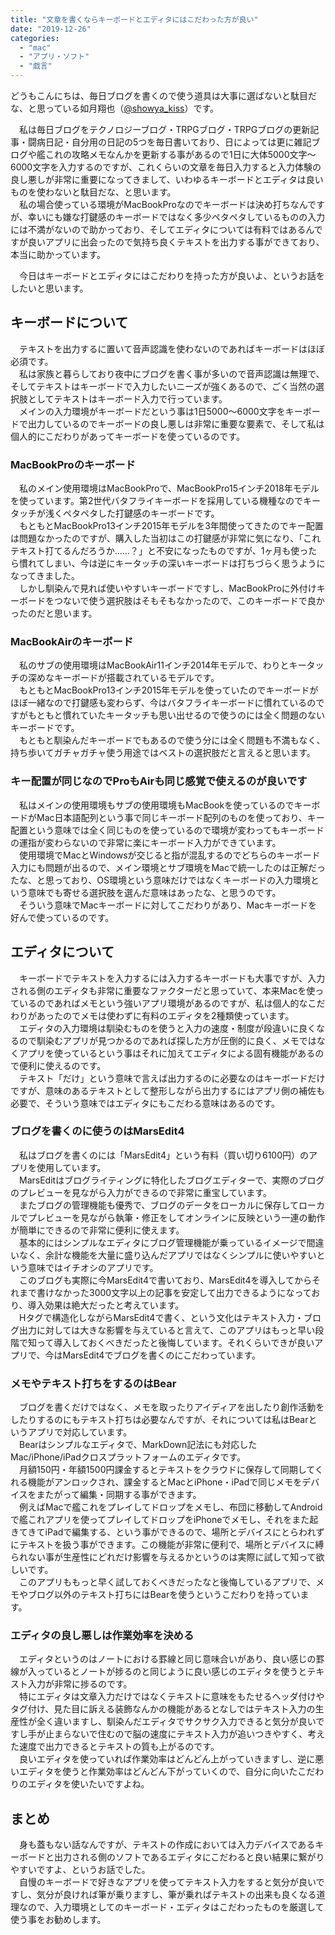 ```yaml
---
title: "文章を書くならキーボードとエディタにはこだわった方が良い"
date: "2019-12-26"
categories: 
  - "mac"
  - "アプリ・ソフト"
  - "戯言"
---
```


どうもこんにちは、毎日ブログを書くので使う道具は大事に選ばないと駄目だな、と思っている如月翔也（[@showya\_kiss](http://twitter.com/showya_kiss)）です。  
  
　私は毎日ブログをテクノロジーブログ・TRPGブログ・TRPGブログの更新記事・闘病日記・自分用の日記の5つを毎日書いており、日によっては更に雑記ブログや艦これの攻略メモなんかを更新する事があるので1日に大体5000文字〜6000文字を入力するのですが、これくらいの文章を毎日入力すると入力体験の良し悪しが非常に重要になってきまして、いわゆるキーボードとエディタは良いものを使わないと駄目だな、と思います。  
　私の場合使っている環境がMacBookProなのでキーボードは決め打ちなんですが、幸いにも嫌な打鍵感のキーボードではなく多少ペタペタしているものの入力には不満がないので助かっており、そしてエディタについては有料ではあるんですが良いアプリに出会ったので気持ち良くテキストを出力する事ができており、本当に助かっています。  
  
　今日はキーボードとエディタにはこだわりを持った方が良いよ、というお話をしたいと思います。  

## キーボードについて

　テキストを出力するに置いて音声認識を使わないのであればキーボードはほぼ必須です。  
　私は家族と暮らしており夜中にブログを書く事が多いので音声認識は無理で、そしてテキストはキーボードで入力したいニーズが強くあるので、ごく当然の選択肢としてテキストはキーボード入力で行っています。  
　メインの入力環境がキーボードだという事は1日5000〜6000文字をキーボードで出力しているのでキーボードの良し悪しは非常に重要な要素で、そして私は個人的にこだわりがあってキーボードを使っているのです。  

### MacBookProのキーボード

　私のメイン使用環境はMacBookProで、MacBookPro15インチ2018年モデルを使っています。第2世代バタフライキーボードを採用している機種なのでキータッチが浅くペタペタした打鍵感のキーボードです。  
　もともとMacBookPro13インチ2015年モデルを3年間使ってきたのでキー配置は問題なかったのですが、購入した当初はこの打鍵感が非常に気になり、「これテキスト打てるんだろうか……？」と不安になったものですが、1ヶ月も使ったら慣れてしまい、今は逆にキータッチの深いキーボードは打ちづらく思うようになってきました。  
　しかし馴染んで見れば使いやすいキーボードですし、MacBookProに外付けキーボードをつないで使う選択肢はそもそもなかったので、このキーボードで良かったのだと思います。  

### MacBookAirのキーボード

　私のサブの使用環境はMacBookAir11インチ2014年モデルで、わりとキータッチの深めなキーボードが搭載されているモデルです。  
　もともとMacBookPro13インチ2015年モデルを使っていたのでキーボードがほぼ一緒なので打鍵感も変わらず、今はバタフライキーボードに慣れているのですがもともと慣れていたキータッチも思い出せるので使うのには全く問題のないキーボードです。  
　もともと馴染んだキーボードでもあるので使う分には全く問題も不満もなく、持ち歩いてガチャガチャ使う用途ではベストの選択肢だと言えると思います。  

### キー配置が同じなのでProもAirも同じ感覚で使えるのが良いです

　私はメインの使用環境もサブの使用環境もMacBookを使っているのでキーボードがMac日本語配列という事で同じキーボード配列のものを使っており、キー配置という意味では全く同じものを使っているので環境が変わってもキーボードの運指が変わらないので非常に楽にキーボード入力ができています。  
　使用環境でMacとWindowsが交じると指が混乱するのでどちらのキーボード入力にも問題が出るので、メイン環境とサブ環境をMacで統一したのは正解だったな、と思っており、OS環境という意味だけではなくキーボードの入力環境という意味でも寄せる選択肢を選んだ意味はあったな、と思うのです。  
　そういう意味でMacキーボードに対してこだわりがあり、Macキーボードを好んで使っているのです。  

## エディタについて

　キーボードでテキストを入力するには入力するキーボードも大事ですが、入力される側のエディタも非常に重要なファクターだと思っていて、本来Macを使っているのであればメモという強いアプリ環境があるのですが、私は個人的なこだわりがあったのでメモは使わずに有料のエディタを2種類使っています。  
　エディタの入力環境は馴染むものを使うと入力の速度・制度が段違いに良くなるので馴染むアプリが見つかるのであれば探した方が圧倒的に良く、メモではなくアプリを使っているという事はそれに加えてエディタによる固有機能があるので便利に使えるのです。  
　テキスト「だけ」という意味で言えば出力するのに必要なのはキーボードだけですが、意味のあるテキストとして整形しながら出力するにはアプリ側の補佐も必要で、そういう意味ではエディタにもこだわる意味はあるのです。  

### ブログを書くのに使うのはMarsEdit4

　私はブログを書くのには「MarsEdit4」という有料（買い切り6100円）のアプリを使用しています。  
　MarsEditはブログライティングに特化したブログエディターで、実際のブログのプレビューを見ながら入力ができるので非常に重宝しています。  
　またブログの管理機能も優秀で、ブログのデータをローカルに保存してローカルでプレビューを見ながら執筆・修正をしてオンラインに反映という一連の動作が簡単にできるので非常に便利に使えます。  
　基本的にはシンプルなエディタにブログ管理機能が乗っているイメージで間違いなく、余計な機能を大量に盛り込んだアプリではなくシンプルに使いやすいという意味ではイチオシのアプリです。  
　このブログも実際に今MarsEdit4で書いており、MarsEdit4を導入してからそれまで書けなかった3000文字以上の記事を安定して出力できるようになっており、導入効果は絶大だったと考えています。  
　Hタグで構造化しながらMarsEdit4で書く、という文化はテキスト入力・ブログ出力に対しては大きな影響を与えていると言えて、このアプリはもっと早い段階で知って導入しておくべきだったと後悔しています。それくらいできが良いアプリで、今はMarsEdit4でブログを書くのにこだわっています。  

### メモやテキスト打ちをするのはBear

　ブログを書くだけではなく、メモを取ったりアイディアを出したり創作活動をしたりするのにもテキスト打ちは必要なんですが、それについては私はBearというアプリで対応しています。  
　Bearはシンプルなエディタで、MarkDown記法にも対応したMac/iPhone/iPadクロスプラットフォームのエディタです。  
　月額150円・年額1500円課金するとテキストをクラウドに保存して同期してくれる機能がアンロックされ、課金するとMacとiPhone・iPadで同じメモをデバイスをまたがって編集・同期する事ができます。  
　例えばMacで艦これをプレイしてドロップをメモし、布団に移動してAndroidで艦これアプリを使ってプレイしてドロップをiPhoneでメモし、それをまた起きてきてiPadで編集する、という事ができるので、場所とデバイスにとらわれずにテキストを扱う事ができます。この機能が非常に便利で、場所とデバイスに縛られない事が生産性にどれだけ影響を与えるかというのは実際に試して知って欲しいです。  
　このアプリももっと早く試しておくべきだったなと後悔しているアプリで、メモやブログ以外のテキスト打ちにはBearを使うというこだわりを持っています。  

### エディタの良し悪しは作業効率を決める

　エディタというのはノートにおける罫線と同じ意味合いがあり、良い感じの罫線が入っているとノートが捗るのと同じように良い感じのエディタを使うとテキスト入力が非常に捗るのです。  
　特にエディタは文章入力だけではなくテキストに意味をもたせるヘッダ付けやタグ付け、見た目に訴える装飾なんかの機能があるとなしではテキスト入力の生産性が全く違いますし、馴染んだエディタでサクサク入力できると気分が良いですし手が止まらないで住むので脳の速度にテキスト入力が追いつきやすく、考えた速度で出力できるとテキストの質も上がるのです。  
　良いエディタを使っていれば作業効率はどんどん上がっていきますし、逆に悪いエディタを使うと作業効率はどんどん下がっていくので、自分に向いたこだわりのエディタを使いたいですよね。  

## まとめ

　身も蓋もない話なんですが、テキストの作成においては入力デバイスであるキーボードと出力される側のソフトであるエディタにこだわると良い結果に繋がりやすいですよ、というお話でした。  
　自慢のキーボードで好きなアプリを使ってテキスト入力をすると気分が良いですし、気分が良ければ筆が乗りますし、筆が乗ればテキストの出来も良くなる道理なので、入力環境としてのキーボード・エディタはこだわったものを厳選して使う事をお勧めします。

